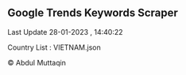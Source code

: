 

## Google Trends Keywords Scraper 
 
Last Update 28-01-2023 , 14:40:22

Country List :
VIETNAM.json



© Abdul Muttaqin 
